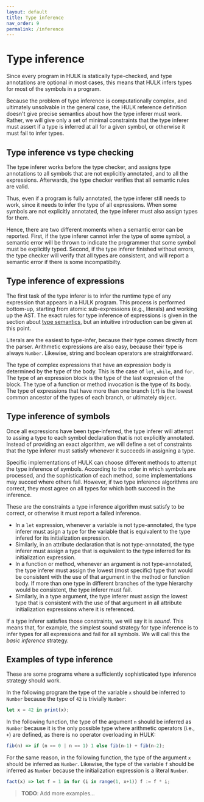 ```yaml
---
layout: default
title: Type inference
nav_order: 9
permalink: /inference
---
```


# Type inference

Since every program in HULK is statically type-checked, and type annotations are optional in most cases, this means that HULK infers types for most of the symbols in a program.

Because the problem of type inference is computationally complex, and ultimately unsolvable in the general case, the HULK reference definition doesn't give precise semantics about how the type inferer must work. Rather, we will give only a set of minimal constraints that the type inferer must assert if a type is inferred at all for a given symbol, or otherwise it must fail to infer types.

## Type inference vs type checking

The type inferer works before the type checker, and assigns type annotations to all symbols that are not explicitly annotated, and to all the expressions. Afterwards, the type checker verifies that all semantic rules are valid.

Thus, even if a program is fully annotated, the type inferer still needs to work, since it needs to infer the type of all expressions. When some symbols are not explicitly annotated, the type inferer must also assign types for them.

Hence, there are two different moments when a semantic error can be reported. First, if the type inferer cannot infer the type of some symbol, a semantic error will be thrown to indicate the programmer that some symbol must be explicitly typed. Second, if the type inferer finished without errors, the type checker will verify that all types are consistent, and will report a semantic error if there is some incompatibilty.

## Type inference of expressions

The first task of the type inferer is to infer the runtime type of any expression that appears in a HULK program. This process is performed bottom-up, starting from atomic sub-expressions (e.g., literals) and working up the AST. The exact rules for type inference of expressions is given in the section about [type semantics](/type_semantics), but an intuitive introduction can be given at this point.

Literals are the easiest to type-infer, because their type comes directly from the parser. Arithmetic expressions are also easy, because their type is always `Number`. Likewise, string and boolean operators are straightforward.

The type of complex expressions that have an expression body is determined by the type of the body. This is the case of `let`, `while`, and `for`. The type of an expression block is the type of the last expresion of the block. The type of a function or method invocation is the type of its body. The type of expressions that have more than one branch (`if`) is the lowest common ancestor of the types of each branch, or ultimately `Object`.

## Type inference of symbols

Once all expressions have been type-inferred, the type inferer will attempt to assing a type to each symbol declaration that is not explicitly annotated. Instead of providing an exact algorithm, we will define a set of constraints that the type inferer must satisfy whenever it succeeds in assigning a type.

Specific implementations of HULK can choose different methods to attempt the type inference of symbols. According to the order in which symbols are processed, and the sophistication of each method, some implementations may succed where others fail. However, if two type inference algorithms are correct, they most agree on all types for which both succeed in the inference.

These are the constraints a type inference algorithm must satisfy to be correct, or otherwise it must report a failed inference.

- In a `let` expression, whenever a variable is not type-annotated, the type inferer must asign a type for the variable that is equivalent to the type infered for its initialization expression.
- Similarly, in an attribute declaration that is not type-annotated, the type inferer must assign a type that is equivalent to the type inferred for its initialization expression.
- In a function or method, whenever an argument is not type-annotated, the type inferer must assign the lowest (most specific) type that would be consistent with the use of that argument in the method or function body. If more than one type in different branches of the type hierarchy would be consistent, the type inferer must fail.
- Similarly, in a type argument, the type inferer must assign the lowest type that is consistent with the use of that argument in all attribute initialization expressions where it is referenced.

If a type inferer satisfies those constraints, we will say it is *sound*. This means that, for example, the simplest sound strategy for type inference is to infer types for all expressions and fail for all symbols. We will call this the *basic inference* strategy.

## Examples of type inference

These are some programs where a sufficiently sophisticated type inference strategy should work.

In the following program the type of the variable `x` should be inferred to `Number` because the type of `42` is trivially `Number`:

```js
let x = 42 in print(x);
```

In the following function, the type of the argument `n` should be inferred as `Number` because it is the only possible type where arithmetic operators (i.e., `+`) are defined, as there is no operator overloading in HULK:

```js
fib(n) => if (n == 0 | n == 1) 1 else fib(n-1) + fib(n-2);
```

For the same reason, in the following function, the type of the argument `x` should be inferred as `Number`. Likewise, the type of the variable `f` should be inferred as `Number` because the initialization expression is a literal `Number`.

```js
fact(x) => let f = 1 in for (i in range(1, x+1)) f := f * i;
```

> **TODO**: Add more examples...
